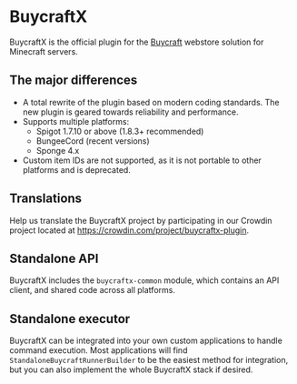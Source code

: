 # BuycraftX

BuycraftX is the official plugin for the [Buycraft](https://www.buycraft.net) webstore solution for Minecraft servers.

## The major differences

* A total rewrite of the plugin based on modern coding standards. The new plugin is geared towards reliability and performance.
* Supports multiple platforms:
  * Spigot 1.7.10 or above (1.8.3+ recommended)
  * BungeeCord (recent versions)
  * Sponge 4.x
* Custom item IDs are not supported, as it is not portable to other platforms and is deprecated.

## Translations

Help us translate the BuycraftX project by participating in our Crowdin project located at https://crowdin.com/project/buycraftx-plugin.

## Standalone API

BuycraftX includes the `buycraftx-common` module, which contains an API client, and shared code across all platforms.

## Standalone executor

BuycraftX can be integrated into your own custom applications to handle command execution. Most applications will
find `StandaloneBuycraftRunnerBuilder` to be the easiest method for integration, but you can also implement the whole
BuycraftX stack if desired.
